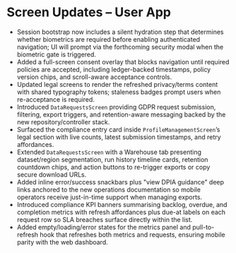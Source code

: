 # Screen Updates – User App

- Session bootstrap now includes a silent hydration step that determines whether biometrics are required before enabling authenticated navigation; UI will prompt via the forthcoming security modal when the biometric gate is triggered.
- Added a full-screen consent overlay that blocks navigation until required policies are accepted, including ledger-backed timestamps, policy version chips, and scroll-aware acceptance controls.
- Updated legal screens to render the refreshed privacy/terms content with shared typography tokens; staleness badges prompt users when re-acceptance is required.
- Introduced `DataRequestsScreen` providing GDPR request submission, filtering, export triggers, and retention-aware messaging backed by the new repository/controller stack.
- Surfaced the compliance entry card inside `ProfileManagementScreen`’s legal section with live counts, latest submission timestamps, and retry affordances.
- Extended `DataRequestsScreen` with a Warehouse tab presenting dataset/region segmentation, run history timeline cards, retention countdown chips, and action buttons to re-trigger exports or copy secure download URLs.
- Added inline error/success snackbars plus "view DPIA guidance" deep links anchored to the new operations documentation so mobile operators receive just-in-time support when managing exports.
- Introduced compliance KPI banners summarising backlog, overdue, and completion metrics with refresh affordances plus due-at labels on each request row so SLA breaches surface directly within the list.
- Added empty/loading/error states for the metrics panel and pull-to-refresh hook that refreshes both metrics and requests, ensuring mobile parity with the web dashboard.
